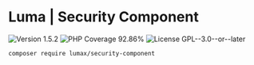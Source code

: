 # Luma | Security Component

<div>
<!-- Version Badge -->
<img src="https://img.shields.io/badge/Version-1.5.2-blue" alt="Version 1.5.2">
<!-- PHP Coverage Badge -->
<img src="https://img.shields.io/badge/PHP Coverage-92.86%25-green" alt="PHP Coverage 92.86%">
<!-- License Badge -->
<img src="https://img.shields.io/badge/License-GPL--3.0--or--later-34ad9b" alt="License GPL--3.0--or--later">
</div>

```
composer require lumax/security-component
```
